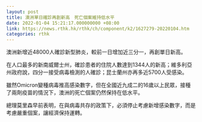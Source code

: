 ```yaml
---
layout: post
title: 澳洲單日確診再創新高　死亡個案維持低水平
date: 2022-01-04 15:21:17.000000000 +08:00
link: https://news.rthk.hk/rthk/ch/component/k2/1627279-20220104.htm
categories: rthk
---
```


澳洲新增近48000人確診新型肺炎，較前一日增加近三分一，再創單日新高。

在人口最多的新南威爾士州，確診患者的住院人數達到1344人的新高；維多利亞州政府說，四分一接受病毒檢測的人確診；昆士蘭州亦再多近5700人受感染。

雖然Omicron變種病毒推高感染數字，但在全國近九成二的16歲以上民眾，接種了兩劑疫苗的情況下，澳洲的死亡個案仍然保持在低水平。

總理莫里森早前表明，在與病毒共存的政策下，必須停止考慮新增感染數字，而是考慮嚴重個案，讓經濟保持運轉。
